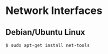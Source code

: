 # Network Interfaces

## Debian/Ubuntu Linux 

```bash
$ sudo apt-get install net-tools
```









